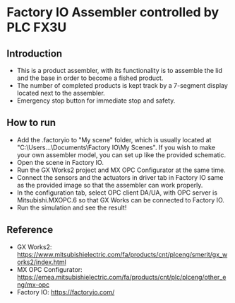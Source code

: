 # Factory IO Assembler controlled by PLC FX3U
## Introduction
- This is a product assembler, with its functionality is to assemble the lid and the base in order to become a fished product.
- The number of completed products is kept track by a 7-segment display located next to the assembler.
- Emergency stop button for immediate stop and safety.
## How to run
- Add the .factoryio to "My scene" folder, which is usually located at "C:\Users\...\Documents\Factory IO\My Scenes". If you wish to make your own assembler model, you can set up like the provided schematic.
- Open the scene in Factory IO.
- Run the GX Works2 project and MX OPC Configurator at the same time.
- Connect the sensors and the actuators in driver tab in Factory IO same as the provided image so that the assembler can work properly.
- In the configuration tab, select OPC client DA/UA, with OPC server is Mitsubishi.MXOPC.6 so that GX Works can be connected to Factory IO.
- Run the simulation and see the result!
## Reference
- GX Works2: https://www.mitsubishielectric.com/fa/products/cnt/plceng/smerit/gx_works2/index.html
- MX OPC Configurator: https://emea.mitsubishielectric.com/fa/products/cnt/plc/plceng/other_eng/mx-opc
- Factory IO: https://factoryio.com/
